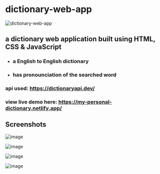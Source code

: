 # dictionary-web-app
![dictionary-web-app](https://user-images.githubusercontent.com/72224432/234372325-15da5c0c-635e-44b2-bf22-07f7687b9c22.png)


## a dictionary web application built using HTML, CSS & JavaScript

- ### a English to English dictionary
- ### has pronounciation of the searched word

### api used: https://dictionaryapi.dev/

### view live demo here: https://my-personal-dictionary.netlify.app/

##  Screenshots

![image](https://user-images.githubusercontent.com/72224432/234368980-e2860f94-2c5c-401c-976b-118b4d5c6a3d.png)

![image](https://user-images.githubusercontent.com/72224432/234369109-4d6218b5-c504-407d-81ca-48bd9b76b448.png)

![image](https://user-images.githubusercontent.com/72224432/234369202-bcbcfd1f-78ef-411a-9b98-071cc6826a79.png)

![image](https://user-images.githubusercontent.com/72224432/234369361-0179fb7e-b667-4386-a1c0-e07be6d66c47.png)
